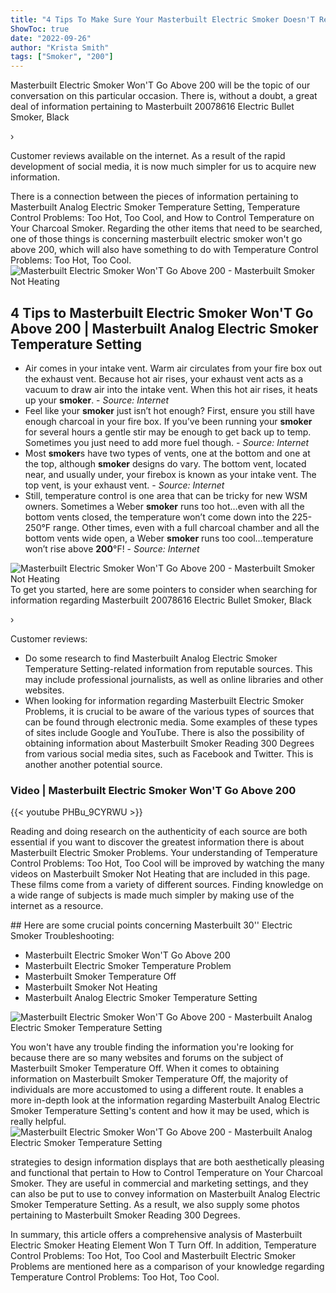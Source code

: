 ```yaml
---
title: "4 Tips To Make Sure Your Masterbuilt Electric Smoker Doesn'T Reach 200"
ShowToc: true 
date: "2022-09-26"
author: "Krista Smith" 
tags: ["Smoker", "200"]
---
```


Masterbuilt Electric Smoker Won'T Go Above 200 will be the topic of our conversation on this particular occasion. There is, without a doubt, a great deal of information pertaining to Masterbuilt 20078616 Electric Bullet Smoker, Black

›


Customer reviews available on the internet. As a result of the rapid development of social media, it is now much simpler for us to acquire new information.

There is a connection between the pieces of information pertaining to Masterbuilt Analog Electric Smoker Temperature Setting, Temperature Control Problems: Too Hot, Too Cool, and How to Control Temperature on Your Charcoal Smoker. Regarding the other items that need to be searched, one of those things is concerning masterbuilt electric smoker won't go above 200, which will also have something to do with Temperature Control Problems: Too Hot, Too Cool.
<img loading="lazy" src="http://bbq-smokersforsale.weebly.com/uploads/1/2/4/1/12414029/7424189_orig.jpg" onerror="this.onerror=null;this.src='https://blogger.googleusercontent.com/img/a/AVvXsEhe7F7TRXHtjiKvHb5vS7DmnxvpHiDyoYyYvm1nHB3Qp2_w3BnM6A2eq4v7FYxCC9bfZt3a9vIMtAYEKUiaDQbHMg-ViyGmRIj39MLp0bGFfgfYw1Dc9q_H-T0wiTm3l0Uq42dETrN9eC8aGJ9_IORZsxST1AcLR7np1koOfcc7tnHa4S8Mwz_xD9d0=s16000';" alt="Masterbuilt Electric Smoker Won'T Go Above 200 - Masterbuilt Smoker Not Heating" >

## 4 Tips to Masterbuilt Electric Smoker Won'T Go Above 200 | Masterbuilt Analog Electric Smoker Temperature Setting
-   Air comes in your intake vent. Warm air circulates from your fire box out the exhaust vent. Because hot air rises, your exhaust vent acts as a vacuum to draw air into the intake vent. When this hot air rises, it heats up your **smoker**. - <cite>Source: Internet</cite>
-   Feel like your **smoker** just isn’t hot enough? First, ensure you still have enough charcoal in your fire box. If you’ve been running your **smoker** for several hours a gentle stir may be enough to get back up to temp. Sometimes you just need to add more fuel though. - <cite>Source: Internet</cite>
-   Most **smoker**s have two types of vents, one at the bottom and one at the top, although **smoker** designs do vary. The bottom vent, located near, and usually under, your firebox is known as your intake vent. The top vent, is your exhaust vent. - <cite>Source: Internet</cite>
-   Still, temperature control is one area that can be tricky for new WSM owners. Sometimes a Weber **smoker** runs too hot…even with all the bottom vents closed, the temperature won’t come down into the 225-250°F range. Other times, even with a full charcoal chamber and all the bottom vents wide open, a Weber **smoker** runs too cool…temperature won’t rise above **200**°F! - <cite>Source: Internet</cite>


<img loading="lazy" src="https://s-media-cache-ak0.pinimg.com/200x150/2b/80/dc/2b80dc14d886866e86b3afbdd8fbc6b6.jpg" onerror="this.onerror=null;this.src='https://blogger.googleusercontent.com/img/a/AVvXsEhe7F7TRXHtjiKvHb5vS7DmnxvpHiDyoYyYvm1nHB3Qp2_w3BnM6A2eq4v7FYxCC9bfZt3a9vIMtAYEKUiaDQbHMg-ViyGmRIj39MLp0bGFfgfYw1Dc9q_H-T0wiTm3l0Uq42dETrN9eC8aGJ9_IORZsxST1AcLR7np1koOfcc7tnHa4S8Mwz_xD9d0=s16000';" alt="Masterbuilt Electric Smoker Won'T Go Above 200 - Masterbuilt Smoker Not Heating" >
To get you started, here are some pointers to consider when searching for information regarding Masterbuilt 20078616 Electric Bullet Smoker, Black

›


Customer reviews:
- Do some research to find Masterbuilt Analog Electric Smoker Temperature Setting-related information from reputable sources. This may include professional journalists, as well as online libraries and other websites.
- When looking for information regarding Masterbuilt Electric Smoker Problems, it is crucial to be aware of the various types of sources that can be found through electronic media. Some examples of these types of sites include Google and YouTube. There is also the possibility of obtaining information about Masterbuilt Smoker Reading 300 Degrees from various social media sites, such as Facebook and Twitter. This is another another potential source.

### Video | Masterbuilt Electric Smoker Won'T Go Above 200
{{< youtube PHBu_9CYRWU >}} 


Reading and doing research on the authenticity of each source are both essential if you want to discover the greatest information there is about Masterbuilt Electric Smoker Problems.
Your understanding of Temperature Control Problems: Too Hot, Too Cool will be improved by watching the many videos on Masterbuilt Smoker Not Heating that are included in this page. These films come from a variety of different sources. Finding knowledge on a wide range of subjects is made much simpler by making use of the internet as a resource.
<script async="async" data-cfasync="false" src="//normallydemandedalter.com/fe63df3c5408708b15d8dc3d9b206b31/invoke.js"></script>
<div id="container-fe63df3c5408708b15d8dc3d9b206b31"></div>
## Here are some crucial points concerning Masterbuilt 30'' Electric Smoker Troubleshooting:

- Masterbuilt Electric Smoker Won'T Go Above 200
- Masterbuilt Electric Smoker Temperature Problem
- Masterbuilt Smoker Temperature Off
- Masterbuilt Smoker Not Heating
- Masterbuilt Analog Electric Smoker Temperature Setting

 <img loading="lazy" src="https://www.coueswhitetail.com/forums/uploads/monthly_2020_07/477F6A16-FE90-4668-857D-6B3B0A904CD4.thumb.jpeg.ff10ae8d8dbc2cdd29fa109c35b65794.jpeg" onerror="this.onerror=null;this.src='https://blogger.googleusercontent.com/img/a/AVvXsEhe7F7TRXHtjiKvHb5vS7DmnxvpHiDyoYyYvm1nHB3Qp2_w3BnM6A2eq4v7FYxCC9bfZt3a9vIMtAYEKUiaDQbHMg-ViyGmRIj39MLp0bGFfgfYw1Dc9q_H-T0wiTm3l0Uq42dETrN9eC8aGJ9_IORZsxST1AcLR7np1koOfcc7tnHa4S8Mwz_xD9d0=s16000';" alt="Masterbuilt Electric Smoker Won'T Go Above 200 - Masterbuilt Analog Electric Smoker Temperature Setting" >

You won't have any trouble finding the information you're looking for because there are so many websites and forums on the subject of Masterbuilt Smoker Temperature Off.
When it comes to obtaining information on Masterbuilt Smoker Temperature Off, the majority of individuals are more accustomed to using a different route. It enables a more in-depth look at the information regarding Masterbuilt Analog Electric Smoker Temperature Setting's content and how it may be used, which is really helpful.
<img loading="lazy" src="http://electricsmokerguide.com/wp-content/uploads/2017/02/masterbuilt-30-4.jpeg" onerror="this.onerror=null;this.src='https://blogger.googleusercontent.com/img/a/AVvXsEhe7F7TRXHtjiKvHb5vS7DmnxvpHiDyoYyYvm1nHB3Qp2_w3BnM6A2eq4v7FYxCC9bfZt3a9vIMtAYEKUiaDQbHMg-ViyGmRIj39MLp0bGFfgfYw1Dc9q_H-T0wiTm3l0Uq42dETrN9eC8aGJ9_IORZsxST1AcLR7np1koOfcc7tnHa4S8Mwz_xD9d0=s16000';" alt="Masterbuilt Electric Smoker Won'T Go Above 200 - Masterbuilt Analog Electric Smoker Temperature Setting" >

strategies to design information displays that are both aesthetically pleasing and functional that pertain to How to Control Temperature on Your Charcoal Smoker. They are useful in commercial and marketing settings, and they can also be put to use to convey information on Masterbuilt Analog Electric Smoker Temperature Setting. As a result, we also supply some photos pertaining to Masterbuilt Smoker Reading 300 Degrees.

In summary, this article offers a comprehensive analysis of Masterbuilt Electric Smoker Heating Element Won T Turn Off. In addition, Temperature Control Problems: Too Hot, Too Cool and Masterbuilt Electric Smoker Problems are mentioned here as a comparison of your knowledge regarding Temperature Control Problems: Too Hot, Too Cool.

	

